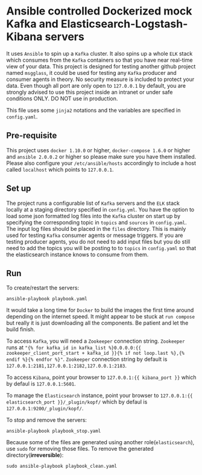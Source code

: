 <!--
############################################################################### 
# Abstract:
# Mokafelk README
#
# Description:
# Dockerized mock Kafka and Elasticsearch-Logstash-Kibana servers for testing msgglass 
#
# Copyright (c) 2016 Lingxiao Xia [s1006595991 at gmail dot com]
# Project: mokafelk
# Creation: Lingxiao Xia
# Creation Date: 2016-02-03
################################################################################
--> 

# Ansible controlled Dockerized mock Kafka and Elasticsearch-Logstash-Kibana servers
It uses `Ansible` to spin up a `Kafka` cluster. It also spins up a whole `ELK` stack which consumes from the `Kafka` containers so that you have near real-time view of your data. This project is designed for testing another github project named `msgglass`, it could be used for testing any `Kafka` producer and consumer agents in theory. No security measure is included to protect your data. Even though all port are only open to `127.0.0.1` by default, you are strongly advised to use this project inside an intranet or under safe conditions ONLY. DO NOT use in production.

This file uses some `jinja2` notations and the variables are specified in `config.yaml`.

## Pre-requisite 
This project uses `docker 1.10.0` or higher, `docker-compose 1.6.0` or higher and `ansible 2.0.0.2` or higher so please make sure you have them installed. Please also configure your `/etc/ansible/hosts` accordingly to include a host called `localhost` which points to `127.0.0.1`.

## Set up
The project runs a configurable list of `Kafka` servers and the `ELK` stack locally at a staging directory specified in `config.yml`. You have the option to load some json formatted log files into the `Kafka` cluster on start up by specifying the corresponding topic in `topics` and `sources` in `config.yaml`. The input log files should be placed in the `files` directory. This is mainly used for testing `Kafka` consumer agents or message triggers.  If you are testing producer agents, you do not need to add input files but you do still need to add the topics you will be posting to to `topics` in `config.yaml` so that the elasticsearch instance knows to consume from them.

## Run
To create/restart the servers:
```
ansible-playbook playbook.yaml
```
It would take a long time for `Docker` to build the images the first time around depending on the internet speed. It might appear to be stuck at `run compose` but really it is just downloading all the components. Be patient and let the build finish.

To access `Kafka`, you will need a `Zookeeper` connection string. `Zookeeper` runs at `"{% for kafka_id in kafka_list %}0.0.0.0:{{ zookeeper_client_port_start + kafka_id }}{% if not loop.last %},{% endif %}{% endfor %}"`. `Zookeeper` connection string by default is `127.0.0.1:2181,127.0.0.1:2182,127.0.0.1:2183`.

To access `Kibana`, point your browser to `127.0.0.1:{{ kibana_port }}` which by defaul is `127.0.0.1:5601`.

To manage the `Elasticsearch` instance, point your browser to `127.0.0.1:{{ elasticsearch_port }}/_plugin/kopf/` which by defaul is `127.0.0.1:9200/_plugin/kopf/`.

To stop and remove the servers:
```
ansible-playbook playbook_stop.yaml
```

Because some of the files are generated using another role(`elasticsearch`), use `sudo` for removing those files. 
To remove the generated directory(**irreversible**):
```
sudo ansible-playbook playbook_clean.yaml
```
